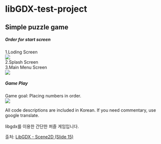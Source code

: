 # libGDX-test-project
## Simple puzzle game

<h5>Order for start screen</h5>
1.Loding Screen<br>
<img src="https://user-images.githubusercontent.com/60742556/79060912-5da94f80-7cc5-11ea-99e6-0ede09414add.PNG"><br>
2.Splash Screen<br>
3.Main Menu Screen<br>
<img src="https://user-images.githubusercontent.com/60742556/79060911-5d10b900-7cc5-11ea-8977-6c5762105de7.PNG"><br>
<h5>Game Play</h5>
Game goal: Placing numbers in order.<br>
<img src="https://user-images.githubusercontent.com/60742556/79061075-54b97d80-7cc7-11ea-9414-2053a9856a29.PNG"><br>

All code descriptions are included in Korean. If you need commentary, use google translate.<br>
<br>
libgdx를 이용한 간단한 퍼즐 게임입니다.<br>

출처: <a href="https://www.youtube.com/watch?v=S-wCEUO_dY8&list=PLD_bW3UTVsEkPsT2JfVcZmAjmWByIpRvT&index=2&t=5s">LibGDX - Scene2D (Slide 15)</a>
